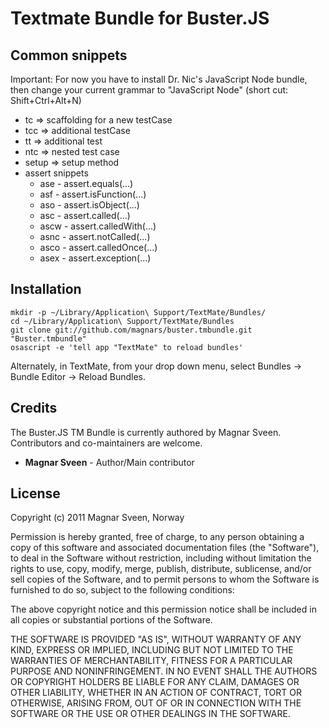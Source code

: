 # Textmate Bundle for Buster.JS

## Common snippets

Important: For now you have to install Dr. Nic's JavaScript Node bundle, then 
change your current grammar to "JavaScript Node" (short cut: Shift+Ctrl+Alt+N)

* tc => scaffolding for a new testCase
* tcc => additional testCase
* tt => additional test
* ntc => nested test case
* setup => setup method
* assert snippets
  * ase - assert.equals(...)
  * asf - assert.isFunction(...)
  * aso - assert.isObject(...)
  * asc - assert.called(...)
  * ascw - assert.calledWith(...)
  * asnc - assert.notCalled(...)
  * asco - assert.calledOnce(...)
  * asex - assert.exception(...)

## Installation

    mkdir -p ~/Library/Application\ Support/TextMate/Bundles/
    cd ~/Library/Application\ Support/TextMate/Bundles
    git clone git://github.com/magnars/buster.tmbundle.git "Buster.tmbundle"
    osascript -e 'tell app "TextMate" to reload bundles'

Alternately, in TextMate, from your drop down menu, select Bundles -> Bundle Editor -> Reload Bundles.

## Credits

The Buster.JS TM Bundle is currently authored by Magnar Sveen. Contributors and co-maintainers are welcome.

* **Magnar Sveen** - Author/Main contributor

## License

Copyright (c) 2011 Magnar Sveen, Norway

Permission is hereby granted, free of charge, to any person obtaining a copy
of this software and associated documentation files (the "Software"), to deal
in the Software without restriction, including without limitation the rights
to use, copy, modify, merge, publish, distribute, sublicense, and/or sell
copies of the Software, and to permit persons to whom the Software is
furnished to do so, subject to the following conditions:

The above copyright notice and this permission notice shall be included in
all copies or substantial portions of the Software.

THE SOFTWARE IS PROVIDED "AS IS", WITHOUT WARRANTY OF ANY KIND, EXPRESS OR
IMPLIED, INCLUDING BUT NOT LIMITED TO THE WARRANTIES OF MERCHANTABILITY,
FITNESS FOR A PARTICULAR PURPOSE AND NONINFRINGEMENT. IN NO EVENT SHALL THE
AUTHORS OR COPYRIGHT HOLDERS BE LIABLE FOR ANY CLAIM, DAMAGES OR OTHER
LIABILITY, WHETHER IN AN ACTION OF CONTRACT, TORT OR OTHERWISE, ARISING FROM,
OUT OF OR IN CONNECTION WITH THE SOFTWARE OR THE USE OR OTHER DEALINGS IN
THE SOFTWARE.
